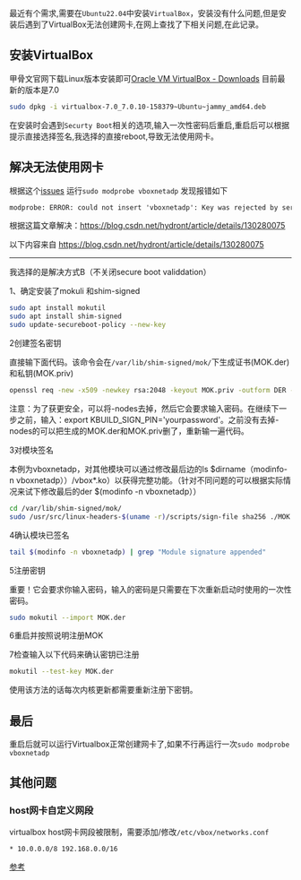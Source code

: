 最近有个需求,需要在`Ubuntu22.04`中安装`VirtualBox`，安装没有什么问题,但是安装后遇到了VirtualBox无法创建网卡,在网上查找了下相关问题,在此记录。

<!-- more -->

## 安装VirtualBox

甲骨文官网下载Linux版本安装即可[Oracle VM VirtualBox - Downloads](https://www.oracle.com/cn/virtualization/technologies/vm/downloads/virtualbox-downloads.html) 目前最新的版本是7.0

```sh
sudo dpkg -i virtualbox-7.0_7.0.10-158379~Ubuntu~jammy_amd64.deb
```

在安装时会遇到`Securty Boot`相关的选项,输入一次性密码后重启,重启后可以根据提示直接选择签名,我选择的直接reboot,导致无法使用网卡。

## 解决无法使用网卡

根据这个[issues](https://github.com/gasolin/foxbox/issues/32) 运行`sudo modprobe vboxnetadp` 发现报错如下

```txt
modprobe: ERROR: could not insert 'vboxnetadp': Key was rejected by service
```

根据这篇文章解决：https://blog.csdn.net/hydront/article/details/130280075

以下内容来自 https://blog.csdn.net/hydront/article/details/130280075

---

我选择的是解决方式B（不关闭secure boot validdation）

1、确定安装了mokuli 和shim-signed

```sh
sudo apt install mokutil
sudo apt install shim-signed
sudo update-secureboot-policy --new-key
```

2创建签名密钥

直接输下面代码。该命令会在`/var/lib/shim-signed/mok/`下生成证书(MOK.der)和私钥(MOK.priv)

```sh
openssl req -new -x509 -newkey rsa:2048 -keyout MOK.priv -outform DER -out MOK.der -nodes -days 36500 -subj "/CN=Descriptive common name/"
```

注意：为了获更安全，可以将-nodes去掉，然后它会要求输入密码。在继续下一步之前，输入：export KBUILD_SIGN_PIN='yourpassword'。之前没有去掉-nodes的可以把生成的MOK.der和MOK.priv删了，重新输一遍代码。

3对模块签名

本例为vboxnetadp，对其他模块可以通过修改最后边的ls $dirname（modinfo-n vboxnetadp））/vbox*.ko）以获得完整功能。（针对不同问题的可以根据实际情况来试下修改最后的der $(modinfo -n vboxnetadp））

```sh
cd /var/lib/shim-signed/mok/
sudo /usr/src/linux-headers-$(uname -r)/scripts/sign-file sha256 ./MOK.priv ./MOK.der $(modinfo -n vboxnetadp)
```

4确认模块已签名

```sh
tail $(modinfo -n vboxnetadp) | grep "Module signature appended"
```

5注册密钥

重要！它会要求你输入密码，输入的密码是只需要在下次重新启动时使用的一次性密码。

```sh
sudo mokutil --import MOK.der
```

6重启并按照说明注册MOK

7检查输入以下代码来确认密钥已注册

```sh
mokutil --test-key MOK.der
```

使用该方法的话每次内核更新都需要重新注册下密钥。

## 最后

重启后就可以运行Virtualbox正常创建网卡了,如果不行再运行一次`sudo modprobe vboxnetadp`

## 其他问题

### host网卡自定义网段

virtualbox host网卡网段被限制，需要添加/修改`/etc/vbox/networks.conf`

```
* 10.0.0.0/8 192.168.0.0/16
```

[参考](https://cloud.tencent.com/developer/ask/sof/107548811)